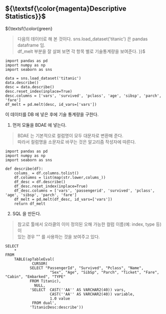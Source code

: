 ## ${\textsf{\color{magenta}Descriptive Statistics}}$

${\textsf{\color{green}
> 다음의 데이터로 해 본 것이다.  sns.load_dataset('titanic') 은 pandas dataframe 임.<br>
> df_melt 부분을 잘 살펴 보면 각 항목 별로 기술통계량을 보여준다.
> }}$
```
import pandas as pd
import numpy as np
import seaborn as sns

data = sns.load_dataset('titanic')
data.describe()
desc = data.describe()
desc.reset_index(inplace=True)
desc.columns = ['vars', 'survived', 'pclass', 'age', 'sibsp', 'parch', 'fare']
df_melt = pd.melt(desc, id_vars=['vars'])
```

이 데이터를 DB 에 넣은 후에 기술 통계량을 구한다.<br>

1. 먼저 모듈을 BDAE 에 넣는다.<br>

> BDAE 는 기본적으로 컬럼명이 모두 대문자로 변환해 준다. <br>
> 따라서 컬럼명을 소문자로 바꾸는 것은 알고리즘 작성자에 따른다. <br>

```
import pandas as pd
import numpy as np
import seaborn as sns

def describe(df):
    colums_ = df.columns.tolist()
    df.columns = list(map(str.lower,colums_))
    df_desc = df.describe()
    df_desc.reset_index(inplace=True)
    df_desc.columns = ['vars', 'passengerid', 'survived', 'pclass', 'age', 'sibsp', 'parch', 'fare']
    df_melt = pd.melt(df_desc, id_vars=['vars'])
    return df_melt
```

2. SQL 을 만든다. <br>
> 참고로 툴에서 오라클의 이미 정의된 오해 가능한 컬럼 이름(예: index, type 등)이 <br>
> 있는 경우 "" 를 사용하는 것을 보여주고 있다.
```
SELECT
	*
FROM
	TABLE(apTableEval(
         	CURSOR(
           SELECT "PassengerId", "Survived", "Pclass", "Name",
	                "Sex", "Age", "SibSp", "Parch", "Ticket", "Fare", "Cabin", "Embarked", "TYPE"
           FROM Titanic),
         	 NULL,
           'SELECT  CAST(''AA'' AS VARCHAR2(40)) vars,
                    CAST(''AA'' AS VARCHAR2(40)) variable,
                    1.0 value
            FROM dual',
           'TitanicDesc:describe'))
```
